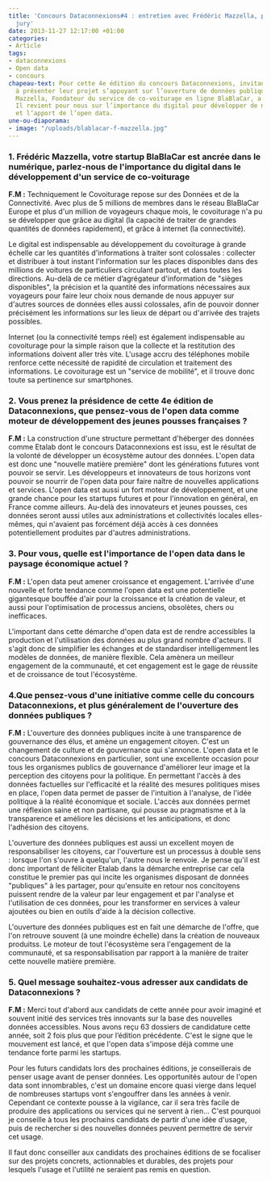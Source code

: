 ```yaml
---
title: 'Concours Dataconnexions#4 : entretien avec Frédéric Mazzella, président du
  jury'
date: 2013-11-27 12:17:00 +01:00
categories:
- Article
tags:
- dataconnexions
- Open data
- concours
chapeau-text: Pour cette 4e édition du concours Dataconnexions, invitant les startups
  à présenter leur projet s’appuyant sur l’ouverture de données publiques, Frédéric
  Mazzella, Fondateur du service de co-voiturage en ligne BlaBlaCar, a pris la présidence.
  Il revient pour nous sur l’importance du digital pour développer de nouveaux services
  et l’apport de l’open data.
une-ou-diaporama:
- image: "/uploads/blablacar-f-mazzella.jpg"
---
```


### 1. Frédéric Mazzella, votre startup BlaBlaCar est ancrée dans le numérique, parlez-nous de l'importance du digital dans le développement d'un service de co-voiturage

**F.M :** Techniquement le Covoiturage repose sur des Données et de la Connectivité. Avec plus de 5 millions de membres dans le réseau BlaBlaCar Europe et plus d'un million de voyageurs chaque mois, le covoiturage n'a pu se développer que grâce au digital (la capacité de traiter de grandes quantités de données rapidement), et grâce à internet (la connectivité).

Le digital est indispensable au développement du covoiturage à grande échelle car les quantités d'informations à traiter sont colossales : collecter et distribuer à tout instant l'information sur les places disponibles dans des millions de voitures de particuliers circulant partout, et dans toutes les directions.   Au-delà de ce métier d’agrégateur d'information de "sièges disponibles", la précision et la quantité des informations nécessaires aux voyageurs pour faire leur choix nous demande de nous appuyer sur d'autres sources de données elles aussi colossales, afin de pouvoir donner précisément les informations sur les lieux de départ ou d'arrivée des trajets possibles.

Internet (ou la connectivité temps réel) est également indispensable au covoiturage pour la simple raison que la collecte et la restitution des informations doivent aller très vite. L'usage accru des téléphones mobile renforce cette nécessité de rapidité de circulation et traitement des informations. Le covoiturage est un "service de mobilité", et il trouve donc toute sa pertinence sur smartphones.
 

### 2. Vous prenez la présidence de cette 4e édition de Dataconnexions, que pensez-vous de l'open data comme moteur de développement des jeunes pousses françaises ?
 

**F.M :** La construction d'une structure permettant d'héberger des données comme Etalab dont le concours Dataconnexions est issu, est le résultat de la volonté de développer un écosystème autour des données. L'open data est donc une "nouvelle matière première" dont les générations futures vont pouvoir se servir. Les développeurs et innovateurs de tous horizons vont pouvoir se nourrir de l'open data pour faire naître de nouvelles applications et services. L'open data est aussi un fort moteur de développement, et une grande chance pour les startups futures et pour l'innovation en général, en France comme ailleurs.
Au-delà des innovateurs et jeunes pousses, ces données seront aussi utiles aux administrations et collectivités locales elles-mêmes, qui n'avaient pas forcément déjà accès à ces données potentiellement produites par d'autres administrations.

### 3. Pour vous, quelle est l'importance de l'open data dans le paysage économique actuel ?

**F.M :** L'open data peut amener croissance et engagement.  L'arrivée d'une nouvelle et forte tendance comme l'open data est une potentielle gigantesque bouffée d'air pour la croissance et la création de valeur, et aussi pour l'optimisation de processus anciens, obsolètes, chers ou inefficaces.
 

L'important dans cette démarche d'open data est de rendre accessibles la production et l'utilisation des données au plus grand nombre d'acteurs. Il s'agit donc de simplifier les échanges et de standardiser intelligemment les modèles de données, de manière flexible. Cela amènera un meilleur engagement de la communauté, et cet engagement est le gage de réussite et de croissance de tout l'écosystème.

### 4.Que pensez-vous d'une initiative comme celle du concours Dataconnexions, et plus généralement de l'ouverture des données publiques ?
 

**F.M :** L'ouverture des données publiques incite à une transparence de gouvernance des élus, et amène un engagement citoyen. C'est un changement de culture et de gouvernance qui s'annonce. L'open data et le concours Dataconnexions en particulier, sont une excellente occasion pour tous les organismes publics de gouvernance d'améliorer leur image et la perception des citoyens pour la politique. En permettant l'accès à des données factuelles sur l'efficacité et la réalité des mesures politiques mises en place, l'open data permet de passer de l'intuition à l'analyse, de l'idée politique à la réalité économique et sociale. L'accès aux données permet une réflexion saine et non partisane, qui pousse au pragmatisme et à la transparence et améliore les décisions et les anticipations, et donc l'adhésion des citoyens.

L'ouverture des données publiques est aussi un excellent moyen de responsabiliser les citoyens, car l'ouverture est un processus à double sens : lorsque l'on s'ouvre à quelqu'un, l'autre nous le renvoie. Je pense qu'il est donc important de féliciter Etalab dans la démarche entreprise car cela constitue le premier pas qui incite les organismes disposant de données "publiques" à les partager, pour qu'ensuite en retour nos concitoyens puissent rendre de la valeur par leur engagement et par l'analyse et l'utilisation de ces données, pour les transformer en services à valeur ajoutées ou bien en outils d'aide à la décision collective.

L'ouverture des données publiques est en fait une démarche de l'offre, que l'on retrouve souvent (à une moindre échelle) dans la création de nouveaux produitss. Le moteur de tout l'écosystème sera l'engagement de la communauté, et sa responsabilisation par rapport à la manière de traiter cette nouvelle matière première.

### 5. Quel message souhaitez-vous adresser aux candidats de Dataconnexions ?

**F.M :** Merci tout d'abord aux candidats de cette année pour avoir imaginé et souvent initié des services très innovants sur la base des nouvelles données accessibles. Nous avons reçu 63 dossiers de candidature cette année, soit 2 fois plus que pour l’édition précédente. C'est le signe que le mouvement est lancé, et que l'open data s'impose déjà comme une tendance forte parmi les startups.

Pour les futurs candidats lors des prochaines éditions, je conseillerais de penser usage avant de penser données. Les opportunités autour de l'open data sont innombrables, c'est un domaine encore quasi vierge dans lequel de nombreuses startups vont s'engouffrer dans les années à venir. Cependant ce contexte pousse à la vigilance, car il sera très facile de produire des applications ou services qui ne servent à rien... C'est pourquoi je conseille à tous les prochains candidats de partir d'une idée d'usage, puis de rechercher si des nouvelles données peuvent permettre de servir cet usage.

Il faut donc conseiller aux candidats des prochaines éditions de se focaliser sur des projets concrets, actionnables et durables, des projets pour lesquels l'usage et l'utilité ne seraient pas remis en question.
